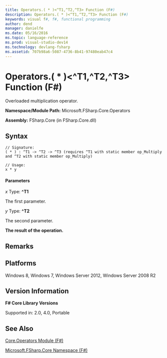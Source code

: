 ```yaml
---
title: Operators.( * )<^T1,^T2,^T3> Function (F#)
description: Operators.( * )<^T1,^T2,^T3> Function (F#)
keywords: visual f#, f#, functional programming
author: dend
manager: danielfe
ms.date: 05/16/2016
ms.topic: language-reference
ms.prod: visual-studio-dev14
ms.technology: devlang-fsharp
ms.assetid: 707b98a6-5087-4736-8b41-97480eab47c4 
---
```


# Operators.( * )<^T1,^T2,^T3> Function (F#)

Overloaded multiplication operator.

**Namespace/Module Path:** Microsoft.FSharp.Core.Operators

**Assembly:** FSharp.Core (in FSharp.Core.dll)


## Syntax

```
// Signature:
( * ) : ^T1 -> ^T2 -> ^T3 (requires ^T1 with static member op_Multiply and ^T2 with static member op_Multiply)

// Usage:
x * y
```

#### Parameters
*x*
Type: **^T1**


The first parameter.


*y*
Type: **^T2**


The second parameter.



**The result of the operation.**
## Remarks

## Platforms
Windows 8, Windows 7, Windows Server 2012, Windows Server 2008 R2


## Version Information
**F# Core Library Versions**

Supported in: 2.0, 4.0, Portable




## See Also
[Core.Operators Module &#40;F&#35;&#41;](Core.Operators-Module-%5BFSharp%5D.md)

[Microsoft.FSharp.Core Namespace &#40;F&#35;&#41;](Microsoft.FSharp.Core-Namespace-%5BFSharp%5D.md)

